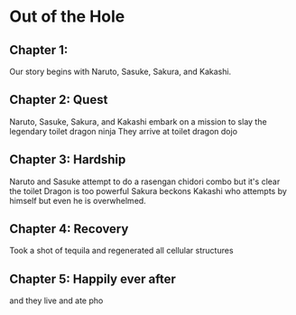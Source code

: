 # Out of the Hole

## Chapter 1: 
Our story begins with
Naruto, Sasuke, Sakura, and Kakashi.


## Chapter 2: Quest
Naruto, Sasuke, Sakura, and Kakashi embark on a mission to slay the legendary toilet dragon ninja
They arrive at toilet dragon dojo

## Chapter 3: Hardship
Naruto and Sasuke attempt to do a rasengan chidori combo but it's clear the toilet Dragon is too powerful
Sakura beckons Kakashi who attempts by himself but even he is overwhelmed.

## Chapter 4: Recovery
Took a shot of tequila and regenerated all cellular structures

## Chapter 5: Happily ever after
and they live and ate pho
